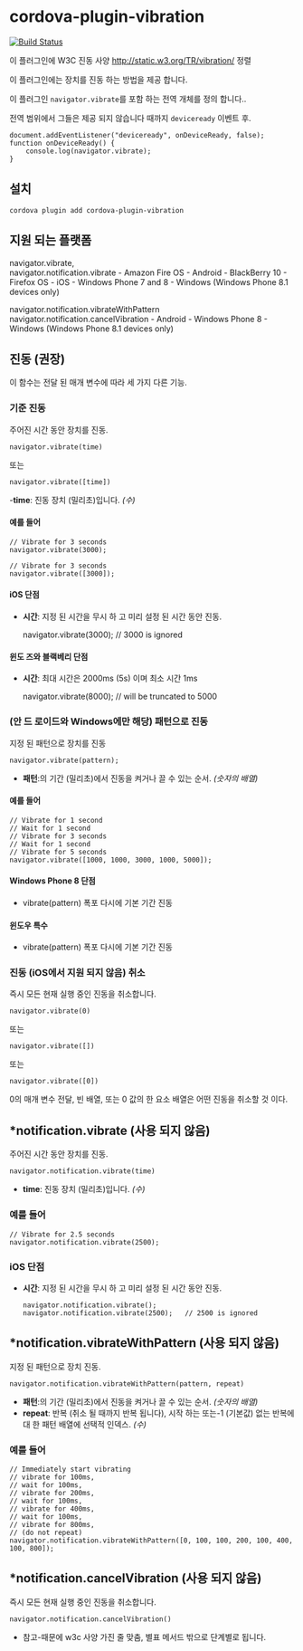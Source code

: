 <!--
# license: Licensed to the Apache Software Foundation (ASF) under one
#         or more contributor license agreements.  See the NOTICE file
#         distributed with this work for additional information
#         regarding copyright ownership.  The ASF licenses this file
#         to you under the Apache License, Version 2.0 (the
#         "License"); you may not use this file except in compliance
#         with the License.  You may obtain a copy of the License at
#
#           http://static.apache.org/licenses/LICENSE-2.0
#
#         Unless required by applicable law or agreed to in writing,
#         software distributed under the License is distributed on an
#         "AS IS" BASIS, WITHOUT WARRANTIES OR CONDITIONS OF ANY
#         KIND, either express or implied.  See the License for the
#         specific language governing permissions and limitations
#         under the License.
-->

# cordova-plugin-vibration

[![Build Status](https://travis-ci.org/apache/cordova-plugin-vibration.svg)](https://travis-ci.org/apache/cordova-plugin-vibration)

이 플러그인에 W3C 진동 사양 http://static.w3.org/TR/vibration/ 정렬

이 플러그인에는 장치를 진동 하는 방법을 제공 합니다.

이 플러그인 `navigator.vibrate`를 포함 하는 전역 개체를 정의 합니다..

전역 범위에서 그들은 제공 되지 않습니다 때까지 `deviceready` 이벤트 후.

    document.addEventListener("deviceready", onDeviceReady, false);
    function onDeviceReady() {
        console.log(navigator.vibrate);
    }
    

## 설치

    cordova plugin add cordova-plugin-vibration
    

## 지원 되는 플랫폼

navigator.vibrate,  
navigator.notification.vibrate - Amazon Fire OS - Android - BlackBerry 10 - Firefox OS - iOS - Windows Phone 7 and 8 - Windows (Windows Phone 8.1 devices only)

navigator.notification.vibrateWithPattern  
navigator.notification.cancelVibration - Android - Windows Phone 8 - Windows (Windows Phone 8.1 devices only)

## 진동 (권장)

이 함수는 전달 된 매개 변수에 따라 세 가지 다른 기능.

### 기준 진동

주어진 시간 동안 장치를 진동.

    navigator.vibrate(time)
    

또는

    navigator.vibrate([time])
    

-**time**: 진동 장치 (밀리초)입니다. *(수)*

#### 예를 들어

    // Vibrate for 3 seconds
    navigator.vibrate(3000);
    
    // Vibrate for 3 seconds
    navigator.vibrate([3000]);
    

#### iOS 단점

  * **시간**: 지정 된 시간을 무시 하 고 미리 설정 된 시간 동안 진동.
    
    navigator.vibrate(3000); // 3000 is ignored

#### 윈도 즈와 블랙베리 단점

  * **시간**: 최대 시간은 2000ms (5s) 이며 최소 시간 1ms
    
    navigator.vibrate(8000); // will be truncated to 5000

### (안 드 로이드와 Windows에만 해당) 패턴으로 진동

지정 된 패턴으로 장치를 진동

    navigator.vibrate(pattern);   
    

  * **패턴**:의 기간 (밀리초)에서 진동을 켜거나 끌 수 있는 순서. *(숫자의 배열)*

#### 예를 들어

    // Vibrate for 1 second
    // Wait for 1 second
    // Vibrate for 3 seconds
    // Wait for 1 second
    // Vibrate for 5 seconds
    navigator.vibrate([1000, 1000, 3000, 1000, 5000]);
    

#### Windows Phone 8 단점

  * vibrate(pattern) 폭포 다시에 기본 기간 진동

#### 윈도우 특수

  * vibrate(pattern) 폭포 다시에 기본 기간 진동

### 진동 (iOS에서 지원 되지 않음) 취소

즉시 모든 현재 실행 중인 진동을 취소합니다.

    navigator.vibrate(0)
    

또는

    navigator.vibrate([])
    

또는

    navigator.vibrate([0])
    

0의 매개 변수 전달, 빈 배열, 또는 0 값의 한 요소 배열은 어떤 진동을 취소할 것 이다.

## *notification.vibrate (사용 되지 않음)

주어진 시간 동안 장치를 진동.

    navigator.notification.vibrate(time)
    

  * **time**: 진동 장치 (밀리초)입니다. *(수)*

### 예를 들어

    // Vibrate for 2.5 seconds
    navigator.notification.vibrate(2500);
    

### iOS 단점

  * **시간**: 지정 된 시간을 무시 하 고 미리 설정 된 시간 동안 진동.
    
        navigator.notification.vibrate();
        navigator.notification.vibrate(2500);   // 2500 is ignored
        

## *notification.vibrateWithPattern (사용 되지 않음)

지정 된 패턴으로 장치 진동.

    navigator.notification.vibrateWithPattern(pattern, repeat)
    

  * **패턴**:의 기간 (밀리초)에서 진동을 켜거나 끌 수 있는 순서. *(숫자의 배열)*
  * **repeat**: 반복 (취소 될 때까지 반복 됩니다), 시작 하는 또는-1 (기본값) 없는 반복에 대 한 패턴 배열에 선택적 인덱스. *(수)*

### 예를 들어

    // Immediately start vibrating
    // vibrate for 100ms,
    // wait for 100ms,
    // vibrate for 200ms,
    // wait for 100ms,
    // vibrate for 400ms,
    // wait for 100ms,
    // vibrate for 800ms,
    // (do not repeat)
    navigator.notification.vibrateWithPattern([0, 100, 100, 200, 100, 400, 100, 800]);
    

## *notification.cancelVibration (사용 되지 않음)

즉시 모든 현재 실행 중인 진동을 취소합니다.

    navigator.notification.cancelVibration()
    

* 참고-때문에 w3c 사양 가진 줄 맞춤, 별표 메서드 밖으로 단계별로 됩니다.